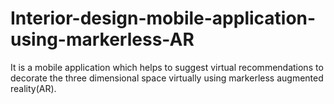 # Interior-design-mobile-application-using-markerless-AR
It is a mobile application which helps to suggest virtual recommendations to decorate the three dimensional space virtually using markerless augmented reality(AR).
